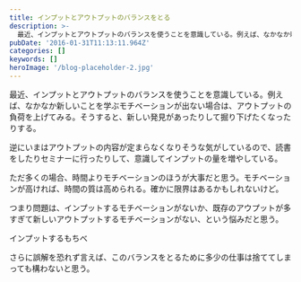 ```yaml
---
title: インプットとアウトプットのバランスをとる
description: >-
  最近、インプットとアウトプットのバランスを使うことを意識している。例えば、なかなか新しいことを学ぶモチベーションが出ない場合は、アウトプットの負荷を上げてみる。そうすると、新しい発見があったりして掘り下げたくなったりする。
pubDate: '2016-01-31T11:13:11.964Z'
categories: []
keywords: []
heroImage: '/blog-placeholder-2.jpg'
---
```


最近、インプットとアウトプットのバランスを使うことを意識している。例えば、なかなか新しいことを学ぶモチベーションが出ない場合は、アウトプットの負荷を上げてみる。そうすると、新しい発見があったりして掘り下げたくなったりする。

逆にいまはアウトプットの内容が定まらなくなりそうな気がしているので、読書をしたりセミナーに行ったりして、意識してインプットの量を増やしている。

ただ多くの場合、時間よりモチベーションのほうが大事だと思う。モチベーションが高ければ、時間の質は高められる。確かに限界はあるかもしれないけど。

つまり問題は、インプットするモチベーションがないか、既存のアウプットが多すぎて新しいアウトプットするモチベーションがない、という悩みだと思う。

インプットするもちべ

さらに誤解を恐れず言えば、このバランスをとるために多少の仕事は捨ててしまっても構わないと思う。